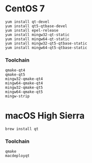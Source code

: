 # CentOS 7

    yum install qt-devel
    yum install qt5-qtbase-devel
    yum install epel-release
    yum install mingw32-qt-static
    yum install mingw64-qt-static
    yum install mingw32-qt5-qtbase-static
    yum install mingw64-qt5-qtbase-static

### Toolchain

    qmake-qt4
    qmake-qt5
    mingw32-qmake-qt4
    mingw64-qmake-qt4
    mingw32-qmake-qt5
    mingw64-qmake-qt5
    mingw-strip

# macOS High Sierra

    brew install qt

### Toolchain

    qmake
    macdeployqt
